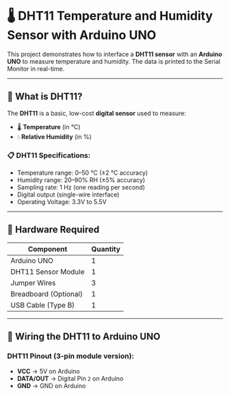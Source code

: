 # 🌡️ DHT11 Temperature and Humidity Sensor with Arduino UNO

This project demonstrates how to interface a **DHT11 sensor** with an **Arduino UNO** to measure temperature and humidity. The data is printed to the Serial Monitor in real-time.

---

## 📘 What is DHT11?

The **DHT11** is a basic, low-cost **digital sensor** used to measure:
- 🌡️ **Temperature** (in °C)
- 💧 **Relative Humidity** (in %)

### 📋 DHT11 Specifications:
- Temperature range: 0–50 °C (±2 °C accuracy)
- Humidity range: 20–90% RH (±5% accuracy)
- Sampling rate: 1 Hz (one reading per second)
- Digital output (single-wire interface)
- Operating Voltage: 3.3V to 5.5V

---

## 🧰 Hardware Required

| Component           | Quantity |
|---------------------|----------|
| Arduino UNO         | 1        |
| DHT11 Sensor Module | 1        |
| Jumper Wires        | 3        |
| Breadboard (Optional) | 1      |
| USB Cable (Type B)  | 1        |

---

## 🔌 Wiring the DHT11 to Arduino UNO

### DHT11 Pinout (3-pin module version):
- **VCC** → 5V on Arduino
- **DATA/OUT** → Digital Pin `2` on Arduino
- **GND** → GND on Arduino

